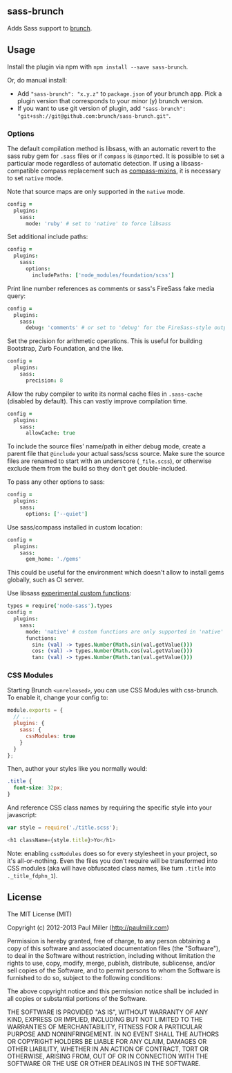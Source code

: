 ## sass-brunch
Adds Sass support to
[brunch](http://brunch.io).

## Usage
Install the plugin via npm with `npm install --save sass-brunch`.

Or, do manual install:

* Add `"sass-brunch": "x.y.z"` to `package.json` of your brunch app.
  Pick a plugin version that corresponds to your minor (y) brunch version.
* If you want to use git version of plugin, add
`"sass-brunch": "git+ssh://git@github.com:brunch/sass-brunch.git"`.

### Options
The default compilation method is libsass, with an automatic revert to the sass
ruby gem for `.sass` files or if `compass` is `@import`ed. It is possible to
set a particular mode regardless of automatic detection. If using a 
libsass-compatible compass replacement such as
[compass-mixins](https://github.com/Igosuki/compass-mixins), it is necessary to
set `native` mode.

Note that source maps are only supported in the `native` mode.

```coffeescript
config =
  plugins:
    sass:
      mode: 'ruby' # set to 'native' to force libsass
```

Set additional include paths:
```coffeescript
config =
  plugins:
    sass:
      options:
        includePaths: ['node_modules/foundation/scss']
```

Print line number references as comments or sass's FireSass fake media query:

```coffeescript
config =
  plugins:
    sass:
      debug: 'comments' # or set to 'debug' for the FireSass-style output
```

Set the precision for arithmetic operations. This is useful for building Bootstrap, Zurb Foundation, and the like.

```coffeescript
config =
  plugins:
    sass:
      precision: 8
```

Allow the ruby compiler to write its normal cache files in `.sass-cache` (disabled by default).
This can vastly improve compilation time.

```coffeescript
config =
  plugins:
    sass:
      allowCache: true
```

To include the source files' name/path in either debug mode, create a parent file that `@include` your actual sass/scss source. Make sure the source files are renamed to start with an underscore (`_file.scss`), or otherwise exclude them from the build so they don't get double-included.

To pass any other options to sass:

```coffeescript
config =
  plugins:
    sass:
      options: ['--quiet']
```

Use sass/compass installed in custom location:
```coffeescript
config =
  plugins:
    sass:
      gem_home: './gems'
```
This could be useful for the environment which doesn't allow to install gems globally, such as CI server.

Use libsass [experimental custom functions](https://github.com/sass/node-sass#functions--v300---experimental):

```coffeescript
types = require('node-sass').types
config =
  plugins:
    sass:
      mode: 'native' # custom functions are only supported in 'native' mode
      functions:
        sin: (val) -> types.Number(Math.sin(val.getValue()))
        cos: (val) -> types.Number(Math.cos(val.getValue()))
        tan: (val) -> types.Number(Math.tan(val.getValue()))
```

### CSS Modules
Starting Brunch `<unreleased>`, you can use CSS Modules with css-brunch. To enable it, change your config to:

```javascript
module.exports = {
  // ...
  plugins: {
    sass: {
      cssModules: true
    }
  }
};
```

Then, author your styles like you normally would:

```scss
.title {
  font-size: 32px;
}
```

And reference CSS class names by requiring the specific style into your javascript:

```javascript
var style = require('./title.scss');

<h1 className={style.title}>Yo</h1>
```

Note: enabling `cssModules` does so for every stylesheet in your project, so it's all-or-nothing. Even the files you don't require will be transformed into CSS modules (aka will have obfuscated class names, like turn `.title` into `._title_fdphn_1`).

## License

The MIT License (MIT)

Copyright (c) 2012-2013 Paul Miller (http://paulmillr.com)

Permission is hereby granted, free of charge, to any person obtaining a copy
of this software and associated documentation files (the "Software"), to deal
in the Software without restriction, including without limitation the rights
to use, copy, modify, merge, publish, distribute, sublicense, and/or sell
copies of the Software, and to permit persons to whom the Software is
furnished to do so, subject to the following conditions:

The above copyright notice and this permission notice shall be included in
all copies or substantial portions of the Software.

THE SOFTWARE IS PROVIDED "AS IS", WITHOUT WARRANTY OF ANY KIND, EXPRESS OR
IMPLIED, INCLUDING BUT NOT LIMITED TO THE WARRANTIES OF MERCHANTABILITY,
FITNESS FOR A PARTICULAR PURPOSE AND NONINFRINGEMENT. IN NO EVENT SHALL THE
AUTHORS OR COPYRIGHT HOLDERS BE LIABLE FOR ANY CLAIM, DAMAGES OR OTHER
LIABILITY, WHETHER IN AN ACTION OF CONTRACT, TORT OR OTHERWISE, ARISING FROM,
OUT OF OR IN CONNECTION WITH THE SOFTWARE OR THE USE OR OTHER DEALINGS IN
THE SOFTWARE.
